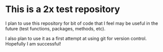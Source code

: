 # This is a 2x test repository

I plan to use this repository for bit of code that I feel may be useful in the future (test functions, packages, methods, etc).

I also plan to use it as a first attempt at using git for version control. Hopefully I am successful!
